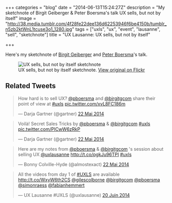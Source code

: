 +++
categories = "blog"
date = "2014-06-13T15:24:27Z"
description = "My sketchnote of Birgit Geiberger & Peter Boersma's talk UX sells, but not by itself"
image = "http://38.media.tumblr.com/4f28fe22dee136d62253946f6be4150b/tumblr_n5zb2ktWnL1tcuse3o1_1280.jpg"
tags = ["uxls", "ux", "event", "lausanne", "sell", "sketchnote"]
title = "UX Lausanne: UX sells, but not by itself"

+++

Here's my sketchnote of [Birgit Geiberger](https://twitter.com/birgitgcom) and [Peter Boersma](https://twitter.com/pboersma)'s talk.

<figure>
  <img src="https://farm3.staticflickr.com/2902/14059916040_4cc974bfe8_z.jpg" alt="UX sells, but not by itself sketchnote">
  <figcaption>
    UX sells, but not by itself sketchnote. <a href="https://www.flickr.com/photos/alienlebarge/14059916040/">View original on Flickr</a>
  </figcaption>
</figure>

## Related Tweets

<blockquote class="twitter-tweet" lang="fr"><p>How hard is to sell UX? <a href="https://twitter.com/pboersma">@pboersma</a> and <a href="https://twitter.com/birgitgcom">@birgitgcom</a> share their point of view at <a href="https://twitter.com/hashtag/uxls?src=hash">#uxls</a> <a href="http://t.co/xvL8FC186m">pic.twitter.com/xvL8FC186m</a></p>&mdash; Darja Gartner (@gartner) <a href="https://twitter.com/gartner/statuses/469408657818812416">22 Mai 2014</a></blockquote>
<script async src="//platform.twitter.com/widgets.js" charset="utf-8"></script>

<blockquote class="twitter-tweet" lang="fr"><p>Voilà! Secret Sales Tricks by <a href="https://twitter.com/pboersma">@pboersma</a> &amp; <a href="https://twitter.com/birgitgcom">@birgitgcom</a> <a href="https://twitter.com/hashtag/uxls?src=hash">#uxls</a> <a href="http://t.co/PICwW6zRkP">pic.twitter.com/PICwW6zRkP</a></p>&mdash; Darja Gartner (@gartner) <a href="https://twitter.com/gartner/statuses/469413995297116160">22 Mai 2014</a></blockquote>
<script async src="//platform.twitter.com/widgets.js" charset="utf-8"></script>

<blockquote class="twitter-tweet" lang="fr"><p>Here are my notes from <a href="https://twitter.com/pboersma">@pboersma</a> &amp; <a href="https://twitter.com/birgitgcom">@birgitgcom</a> &#39;s session about selling UX <a href="https://twitter.com/uxlausanne">@uxlausanne</a> <a href="http://t.co/pgkJu96TPI">http://t.co/pgkJu96TPI</a> <a href="https://twitter.com/hashtag/uxls?src=hash">#uxls</a></p>&mdash; Bonny Colville-Hyde (@almostexact) <a href="https://twitter.com/almostexact/statuses/469483204756647936">22 Mai 2014</a></blockquote>
<script async src="//platform.twitter.com/widgets.js" charset="utf-8"></script>

<blockquote class="twitter-tweet" lang="fr"><p>All the videos from day 1 of <a href="https://twitter.com/hashtag/UXLS?src=hash">#UXLS</a> are available <a href="http://t.co/WxyW6th2CS">http://t.co/WxyW6th2CS</a> <a href="https://twitter.com/gilescolborne">@gilescolborne</a> <a href="https://twitter.com/birgitgcom">@birgitgcom</a> <a href="https://twitter.com/pboersma">@pboersma</a> <a href="https://twitter.com/simonraess">@simonraess</a> <a href="https://twitter.com/fabianhemmert">@fabianhemmert</a></p>&mdash; UX Lausanne #UXLS (@uxlausanne) <a href="https://twitter.com/uxlausanne/statuses/479909489626611712">20 Juin 2014</a></blockquote>
<script async src="//platform.twitter.com/widgets.js" charset="utf-8"></script>
